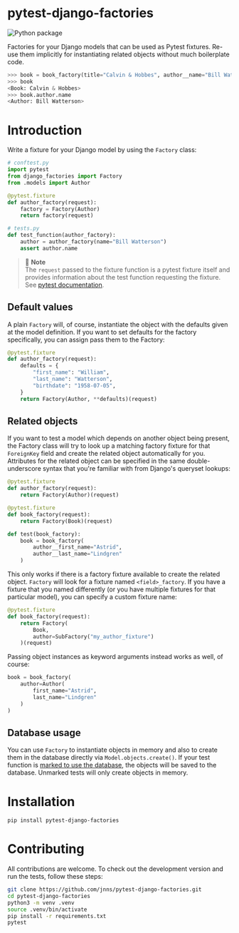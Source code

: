 # pytest-django-factories

![Python package](https://github.com/jnns/pytest-django-factories/workflows/Python%20package/badge.svg)

Factories for your Django models that can be used as Pytest fixtures. 
Re-use them implicitly for instantiating related objects without much boilerplate code.

```python
>>> book = book_factory(title="Calvin & Hobbes", author__name="Bill Watterson")
>>> book
<Book: Calvin & Hobbes>
>>> book.author.name
<Author: Bill Watterson>
```

# Introduction

Write a fixture for your Django model by using the `Factory` class:

```python
# conftest.py
import pytest
from django_factories import Factory
from .models import Author

@pytest.fixture
def author_factory(request):
    factory = Factory(Author)
    return factory(request)
```

```python
# tests.py
def test_function(author_factory):
    author = author_factory(name="Bill Watterson")
    assert author.name
```

> :notebook: **Note**  
> The `request` passed to the fixture function is a pytest fixture itself and provides information about the test function requesting the fixture. 
> See [pytest documentation](https://docs.pytest.org/en/latest/reference.html#std:fixture-request). 

## Default values

A plain `Factory` will, of course, instantiate the object with the defaults given at the model definition.
If you want to set defaults for the factory specifically, you can assign pass them to the Factory:

```python
@pytest.fixture
def author_factory(request):
    defaults = {
        "first_name": "William",
        "last_name": "Watterson",
        "birthdate": "1958-07-05",
    }
    return Factory(Author, **defaults)(request)
```

## Related objects

If you want to test a model which depends on another object being present, 
the Factory class will try to look up a matching factory fixture for that `ForeignKey` field
and create the related object automatically for you.
Attributes for the related object can be specified in the same double-underscore syntax that you're familiar with from Django's queryset lookups:

```python
@pytest.fixture
def author_factory(request):
    return Factory(Author)(request)

@pytest.fixture
def book_factory(request):
    return Factory(Book)(request)

def test(book_factory):
    book = book_factory(
        author__first_name="Astrid", 
        author__last_name="Lindgren"
    )
```

This only works if there is a factory fixture available to create the related object. 
`Factory` will look for a fixture named `<field>_factory`. 
If you have a fixture that you named differently (or you have multiple fixtures for that particular model), you can specify a custom fixture name:

```python
@pytest.fixture
def book_factory(request):
    return Factory(
        Book, 
        author=SubFactory("my_author_fixture")
    )(request)
```

Passing object instances as keyword arguments instead works as well, of course:

```python
book = book_factory(
    author=Author(
        first_name="Astrid", 
        last_name="Lindgren"
    )
)
```

## Database usage

You can use `Factory` to instantiate objects in memory and also to create them in the database directly via `Model.objects.create()`. 
If your test function is [marked to use the database](https://pytest-django.readthedocs.io/en/latest/helpers.html#pytest-mark-django-db-request-database-access), the objects will be saved to the database.
Unmarked tests will only create objects in memory.

# Installation 

```bash
pip install pytest-django-factories
```

# Contributing

All contributions are welcome. To check out the development version and run the tests, follow these steps:

```bash
git clone https://github.com/jnns/pytest-django-factories.git
cd pytest-django-factories
python3 -m venv .venv
source .venv/bin/activate
pip install -r requirements.txt
pytest
```

